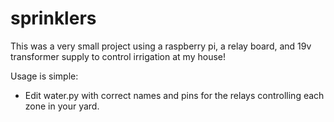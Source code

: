 # sprinklers
This was a very small project using a raspberry pi, a relay board, and 19v transformer supply to control irrigation at my house!

Usage is simple:
* Edit water.py with correct names and pins for the relays controlling each zone in your yard.
